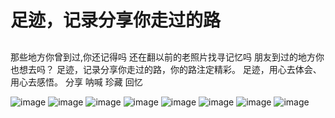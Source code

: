 # 足迹，记录分享你走过的路

##
那些地方你曾到过,你还记得吗
还在翻以前的老照片找寻记忆吗
朋友到过的地方你也想去吗？
足迹，记录分享你走过的路，你的路注定精彩。
足迹，用心去体会、用心去感悟。
分享 呐喊 珍藏 回忆  





![image](https://github.com/ganlinux/FootPrint/blob/master/Screenshot_2016-07-25-14-12-43.jpeg)
![image](https://github.com/ganlinux/FootPrint/blob/master/Screenshot_2016-07-25-14-12-43.jpeg)
![image](https://github.com/ganlinux/FootPrint/blob/master/Screenshot_2016-07-25-14-12-43.jpeg)
![image](https://github.com/ganlinux/FootPrint/blob/master/Screenshot_2016-07-25-14-12-43.jpeg)
![image](https://github.com/ganlinux/FootPrint/blob/master/Screenshot_2016-07-25-14-12-43.jpeg)
![image](https://github.com/ganlinux/FootPrint/blob/master/Screenshot_2016-07-25-14-12-43.jpeg)
![image](https://github.com/ganlinux/FootPrint/blob/master/Screenshot_2016-07-25-14-12-43.jpeg)
![image](https://github.com/ganlinux/FootPrint/blob/master/Screenshot_2016-07-25-14-12-43.jpeg)
